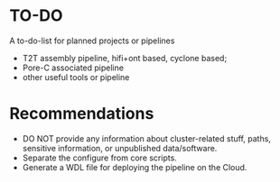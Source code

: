 # TO-DO
A to-do-list for planned projects or pipelines

- T2T assembly pipeline, hifi+ont based, cyclone based;
- Pore-C associated pipeline
- other useful tools or pipeline

# Recommendations
- DO NOT provide any information about cluster-related stuff, paths, sensitive information, or unpublished data/software.
- Separate the configure from core scripts.
- Generate a WDL file for deploying the pipeline on the Cloud.
